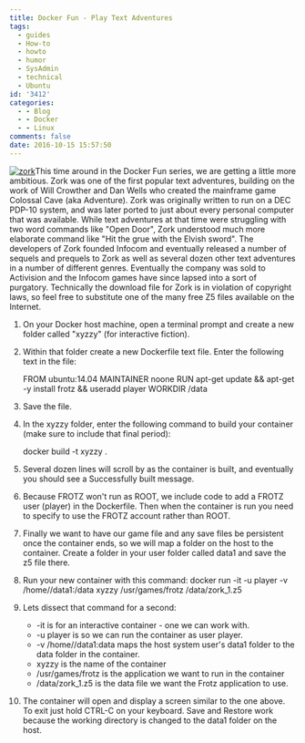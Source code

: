 ```yaml
---
title: Docker Fun - Play Text Adventures
tags:
  - guides
  - How-to
  - howto
  - humor
  - SysAdmin
  - technical
  - Ubuntu
id: '3412'
categories:
  - - Blog
  - - Docker
  - - Linux
comments: false
date: 2016-10-15 15:57:50
---
```


[![zork](http://edpflager.com/wp-content/uploads/2016/10/zork-300x165.png)](http://edpflager.com/?attachment_id=3414#main)This time around in the Docker Fun series, we are getting a little more ambitious. Zork was one of the first popular text adventures, building on the work of Will Crowther and Dan Wells who created the mainframe game Colossal Cave (aka Adventure). Zork was originally written to run on a DEC PDP-10 system, and was later ported to just about every personal computer that was available. While text adventures at that time were struggling with two word commands like "Open Door", Zork understood much more elaborate command like "Hit the grue with the Elvish sword". The developers of Zork founded Infocom and eventually released a number of sequels and prequels to Zork as well as several dozen other text adventures in a number of different genres. Eventually the company was sold to Activision and the Infocom games have since lapsed into a sort of purgatory. Technically the download file for Zork is in violation of copyright laws, so feel free to substitute one of the many free Z5 files available on the Internet.
<!-- more -->
1.  On your Docker host machine, open a terminal prompt and create a new folder called "xyzzy" (for interactive fiction).
2.  Within that folder create a new Dockerfile text file. Enter the following text in the file:
    
    FROM ubuntu:14.04
    MAINTAINER noone
    RUN apt-get update && apt-get -y install frotz && useradd player 
    WORKDIR /data
    
3.  Save the file.
4.  In the xyzzy folder, enter the following command to build your container (make sure to include that final period):
    
    docker build -t xyzzy .
    
5.  Several dozen lines will scroll by as the container is built, and eventually you should see a Successfully built message.
6.  Because FROTZ won't run as ROOT, we include code to add a FROTZ user (player) in the Dockerfile. Then when the container is run you need to specify to use the FROTZ account rather than ROOT.
7.  Finally we want to have our game file and any save files be persistent once the container ends, so we will map a folder on the host to the container. Create a folder in your user folder called data1 and save the z5 file there.
8.  Run your new container with this command: docker run -it -u player -v /home/<username>/data1:/data xyzzy /usr/games/frotz /data/zork\_1.z5
9.  Lets dissect that command for a second:
    *   \-it is for an interactive container - one we can work with.
    *   \-u player is so we can run the container as user player.
    *   \-v /home/<username>/data1:data maps the host system user's data1 folder to the data folder in the container.
    *   xyzzy is the name of the container
    *   /usr/games/frotz is the application we want to run in the container
    *   /data/zork\_1.z5 is the data file we want the Frotz application to use.
10.  The container will open and display a screen similar to the one above. To exit just hold CTRL-C on your keyboard. Save and Restore work because the working directory is changed to the data1 folder on the host.